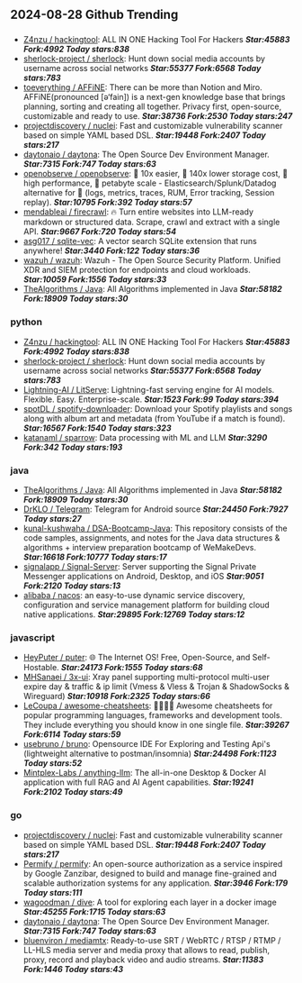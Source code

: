 ## 2024-08-28 Github Trending

### 
* [Z4nzu / hackingtool](https://github.com/Z4nzu/hackingtool): ALL IN ONE Hacking Tool For Hackers ***Star:45883 Fork:4992 Today stars:838***
* [sherlock-project / sherlock](https://github.com/sherlock-project/sherlock): Hunt down social media accounts by username across social networks ***Star:55377 Fork:6568 Today stars:783***
* [toeverything / AFFiNE](https://github.com/toeverything/AFFiNE): There can be more than Notion and Miro. AFFiNE(pronounced [ə‘fain]) is a next-gen knowledge base that brings planning, sorting and creating all together. Privacy first, open-source, customizable and ready to use. ***Star:38736 Fork:2530 Today stars:247***
* [projectdiscovery / nuclei](https://github.com/projectdiscovery/nuclei): Fast and customizable vulnerability scanner based on simple YAML based DSL. ***Star:19448 Fork:2407 Today stars:217***
* [daytonaio / daytona](https://github.com/daytonaio/daytona): The Open Source Dev Environment Manager. ***Star:7315 Fork:747 Today stars:63***
* [openobserve / openobserve](https://github.com/openobserve/openobserve): 🚀 10x easier, 🚀 140x lower storage cost, 🚀 high performance, 🚀 petabyte scale - Elasticsearch/Splunk/Datadog alternative for 🚀 (logs, metrics, traces, RUM, Error tracking, Session replay). ***Star:10795 Fork:392 Today stars:57***
* [mendableai / firecrawl](https://github.com/mendableai/firecrawl): 🔥 Turn entire websites into LLM-ready markdown or structured data. Scrape, crawl and extract with a single API. ***Star:9667 Fork:720 Today stars:54***
* [asg017 / sqlite-vec](https://github.com/asg017/sqlite-vec): A vector search SQLite extension that runs anywhere! ***Star:3440 Fork:122 Today stars:36***
* [wazuh / wazuh](https://github.com/wazuh/wazuh): Wazuh - The Open Source Security Platform. Unified XDR and SIEM protection for endpoints and cloud workloads. ***Star:10059 Fork:1556 Today stars:33***
* [TheAlgorithms / Java](https://github.com/TheAlgorithms/Java): All Algorithms implemented in Java ***Star:58182 Fork:18909 Today stars:30***

### python
* [Z4nzu / hackingtool](https://github.com/Z4nzu/hackingtool): ALL IN ONE Hacking Tool For Hackers ***Star:45883 Fork:4992 Today stars:838***
* [sherlock-project / sherlock](https://github.com/sherlock-project/sherlock): Hunt down social media accounts by username across social networks ***Star:55377 Fork:6568 Today stars:783***
* [Lightning-AI / LitServe](https://github.com/Lightning-AI/LitServe): Lightning-fast serving engine for AI models. Flexible. Easy. Enterprise-scale. ***Star:1523 Fork:99 Today stars:394***
* [spotDL / spotify-downloader](https://github.com/spotDL/spotify-downloader): Download your Spotify playlists and songs along with album art and metadata (from YouTube if a match is found). ***Star:16567 Fork:1540 Today stars:323***
* [katanaml / sparrow](https://github.com/katanaml/sparrow): Data processing with ML and LLM ***Star:3290 Fork:342 Today stars:193***

### java
* [TheAlgorithms / Java](https://github.com/TheAlgorithms/Java): All Algorithms implemented in Java ***Star:58182 Fork:18909 Today stars:30***
* [DrKLO / Telegram](https://github.com/DrKLO/Telegram): Telegram for Android source ***Star:24450 Fork:7927 Today stars:27***
* [kunal-kushwaha / DSA-Bootcamp-Java](https://github.com/kunal-kushwaha/DSA-Bootcamp-Java): This repository consists of the code samples, assignments, and notes for the Java data structures & algorithms + interview preparation bootcamp of WeMakeDevs. ***Star:16618 Fork:10777 Today stars:17***
* [signalapp / Signal-Server](https://github.com/signalapp/Signal-Server): Server supporting the Signal Private Messenger applications on Android, Desktop, and iOS ***Star:9051 Fork:2120 Today stars:13***
* [alibaba / nacos](https://github.com/alibaba/nacos): an easy-to-use dynamic service discovery, configuration and service management platform for building cloud native applications. ***Star:29895 Fork:12769 Today stars:12***

### javascript
* [HeyPuter / puter](https://github.com/HeyPuter/puter): 🌐 The Internet OS! Free, Open-Source, and Self-Hostable. ***Star:24173 Fork:1555 Today stars:68***
* [MHSanaei / 3x-ui](https://github.com/MHSanaei/3x-ui): Xray panel supporting multi-protocol multi-user expire day & traffic & ip limit (Vmess & Vless & Trojan & ShadowSocks & Wireguard) ***Star:10918 Fork:2325 Today stars:66***
* [LeCoupa / awesome-cheatsheets](https://github.com/LeCoupa/awesome-cheatsheets): 👩‍💻👨‍💻 Awesome cheatsheets for popular programming languages, frameworks and development tools. They include everything you should know in one single file. ***Star:39267 Fork:6114 Today stars:59***
* [usebruno / bruno](https://github.com/usebruno/bruno): Opensource IDE For Exploring and Testing Api's (lightweight alternative to postman/insomnia) ***Star:24498 Fork:1123 Today stars:52***
* [Mintplex-Labs / anything-llm](https://github.com/Mintplex-Labs/anything-llm): The all-in-one Desktop & Docker AI application with full RAG and AI Agent capabilities. ***Star:19241 Fork:2102 Today stars:49***

### go
* [projectdiscovery / nuclei](https://github.com/projectdiscovery/nuclei): Fast and customizable vulnerability scanner based on simple YAML based DSL. ***Star:19448 Fork:2407 Today stars:217***
* [Permify / permify](https://github.com/Permify/permify): An open-source authorization as a service inspired by Google Zanzibar, designed to build and manage fine-grained and scalable authorization systems for any application. ***Star:3946 Fork:179 Today stars:111***
* [wagoodman / dive](https://github.com/wagoodman/dive): A tool for exploring each layer in a docker image ***Star:45255 Fork:1715 Today stars:63***
* [daytonaio / daytona](https://github.com/daytonaio/daytona): The Open Source Dev Environment Manager. ***Star:7315 Fork:747 Today stars:63***
* [bluenviron / mediamtx](https://github.com/bluenviron/mediamtx): Ready-to-use SRT / WebRTC / RTSP / RTMP / LL-HLS media server and media proxy that allows to read, publish, proxy, record and playback video and audio streams. ***Star:11383 Fork:1446 Today stars:43***
